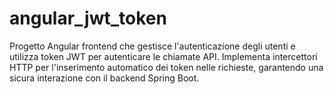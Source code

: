 # angular_jwt_token
Progetto Angular frontend che gestisce l'autenticazione degli utenti e utilizza token JWT per autenticare le chiamate API. Implementa intercettori HTTP per l'inserimento automatico dei token nelle richieste, garantendo una sicura interazione con il backend Spring Boot.
